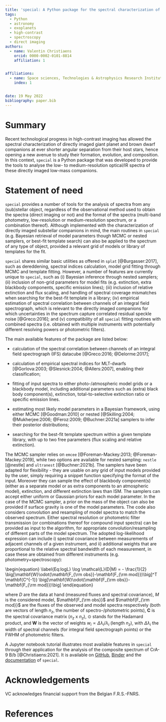 ```yaml
---
title: 'special: A Python package for the spectral characterization of directly imaged low-mass companions'
tags:
  - Python
  - astronomy
  - exoplanets
  - high-contrast
  - spectroscopy
  - direct imaging
authors:
  - name: Valentin Christiaens
    orcid: 0000-0002-0101-8814
    affiliation: 1


affiliations:
  - name: Space sciences, Technologies & Astrophysics Research Institute, Université de Liège, Belgium
    index: 1


date: 19 May 2022
bibliography: paper.bib
---
```


# Summary

Recent technological progress in high-contrast imaging has allowed the spectral 
characterization of directly imaged giant planet and brown dwarf companions at 
ever shorter angular separation from their host stars, hence opening a new 
avenue to study their formation, evolution, and composition. In this context, 
``special`` is a Python package that was developed to provide the tools to 
analyse the low- to medium-resolution optical/IR spectra of these directly 
imaged low-mass companions.

# Statement of need

``special`` provides a number of tools for the analysis of spectra from any (sub)stellar 
object, regardless of the observational method used to obtain the spectra (direct imaging 
or not) and the format of the spectra (multi-band photometry, low-resolution or 
medium-resolution spectrum, or a combination thereof). Although implemented with
the characterization of directly imaged substellar companions in mind, the main routines 
in ``special`` (e.g. Bayesian retrieval of model parameters though MCMC or nested 
samplers, or best-fit template search) can also be applied to the spectrum of any type of 
object, provided a relevant grid of models or library of templates for the fit.

``special`` shares similar basic utilities as offered in ``splat`` [@Burgasser:2017], such as 
dereddening, spectral indices calculation, model grid fitting through MCMC and template 
fitting. However, a number of features are currently unique to ``special``, such as (i) Bayesian 
inference through nested samplers; (ii) inclusion of non-grid parameters for model fits (e.g. 
extinction, extra blackbody components, specific emission lines); (iii) inclusion of relative 
extinction and flux scaling, and handling of spectral coverage mismatches when searching 
for the best-fit template in a library; (iv) empirical estimation of spectral correlation between 
channels of an integral field spectrograph, which is relevant to the directly imaged companions 
for which uncertainties in the spectrum capture correlated residual speckle noise [@Greco:2016]; 
and (v) compatibility of all ``special`` fitting routines with combined spectra (i.e. obtained with 
multiple instruments with potentially different resolving powers or photometric filters).

The main available features of the package are listed below:

* calculation of the spectral correlation between channels of an integral field
spectrograph (IFS) datacube [@Greco:2016; @Delorme:2017];

* calculation of empirical spectral indices for MLT-dwarfs 
[@Gorlova:2003; @Slesnick:2004; @Allers:2007], enabling their 
classification;

* fitting of input spectra to either photo-/atmospheric model grids or a blackbody model, 
including additional parameters such as (extra) black body component(s), extinction,
 total-to-selective extinction ratio or specific emission lines.

* estimating most likely model parameters in a Bayesian framework, using either 
MCMC [@Goodman:2010] or nested 
[@Skilling:2004; @Mukherjee:2006; @Feroz:2009; @Buchner:2021a] samplers to infer 
their posterior distributions;

* searching for the best-fit template spectrum within a given template library, 
with up to two free parameters (flux scaling and relative extinction).

The MCMC sampler relies on ``emcee`` 
[@Foreman-Mackey:2013; @Foreman-Mackey:2019], while two options are available 
for nested sampling: ``nestle`` [@nestle] and ``ultranest`` [@Buchner:2021b]. 
The samplers have been adapted for flexibility - they are usable on any grid of 
input models provided by the user, simply requiring a snippet function 
specifying the format of the input. Moreover they can sample the effect of 
blackbody component(s) (either as a separate model or as extra components to an 
atmospheric model), extinction, and different extinction laws than ISM. The 
samplers can accept either uniform or Gaussian priors for each model parameter. 
In the case of the MCMC sampler, a prior on the mass of the object can also be 
provided if surface gravity is one of the model parameters. The code also 
considers convolution and resampling of model spectra to match the observed 
spectrum. Either spectral resolution or photometric filter transmission (or 
combinations thereof for compound input spectra) can be provided as input to 
the algorithm, for appropriate convolution/resampling of different parts of the 
model spectrum. The adopted log-likelihood expression can include i) spectral 
covariance between measurements of adjacent channels of a given instrument, 
and ii) additional weights that are proportional to the relative spectral 
bandwidth of each measurement, in case these are obtained from different 
instruments (e.g. photometry+spectroscopy):

\begin{equation}
\label{Eq:logL}
\log \mathcal{L}(D|M) = - \frac{1}{2} \big[\mathbf{W}\odot(\mathbf{F_{\rm obs}}-\mathbf{F_{\rm mod}})\big]^T \mathbf{C^{-1}} \big[\mathbf{W}\odot(\mathbf{F_{\rm obs}}-\mathbf{F_{\rm mod}})\big]
\end{equation}

where $D$ are the data at hand (measured fluxes and spectral covariance), 
$M$ is the considered model, $\mathbf{F_{\rm obs}}$ and $\mathbf{F_{\rm mod}}$ 
are the fluxes of the observed and model spectra respectively (both are vectors of 
length $n_z$, the number of spectro-/photometric points), $\mathbf{C}$ is 
the spectral covariance matrix ($n_z$ x $n_z$), $\odot$ stands for the Hadamard product, and 
$\mathbf{W}$ is the vector of weights $w_i \propto \Delta\lambda_i/\lambda_i$ (length $n_z$), 
with $\Delta\lambda_i$ the width of spectral channels (for integral field spectrograph 
points) or the FWHM of photometric filters.

A Jupyter notebook tutorial illustrates most available features in ``special`` 
through their application for the analysis of the composite spectrum of CrA-9 B/b 
[@Christiaens:2021]. It is available on 
[GitHub](https://github.com/VChristiaens/special_extras), 
[Binder](https://mybinder.org/v2/gh/VChristiaens/special_extras/main) and the 
[documentation](https://special.readthedocs.io/en/latest/) of ``special``.

# Acknowledgements

VC acknowledges financial support from the Belgian F.R.S.-FNRS.

# References
